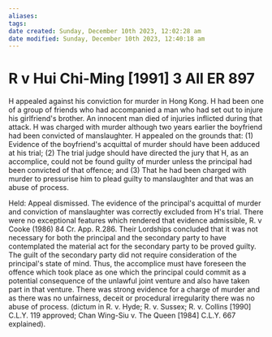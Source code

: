 ```yaml
---
aliases: 
tags: 
date created: Sunday, December 10th 2023, 12:02:28 am
date modified: Sunday, December 10th 2023, 12:40:18 am
---
```


# R v Hui Chi-Ming [1991] 3 All ER 897

H appealed against his conviction for murder in Hong Kong. H had been one of a group of friends who had accompanied a man who had set out to injure his girlfriend's brother. An innocent man died of injuries inflicted during that attack. H was charged with murder although two years earlier the boyfriend had been convicted of manslaughter. H appealed on the grounds that: (1) Evidence of the boyfriend's acquittal of murder should have been adduced at his trial; (2) The trial judge should have directed the jury that H, as an accomplice, could not be found guilty of murder unless the principal had been convicted of that offence; and (3) That he had been charged with murder to pressurise him to plead guilty to manslaughter and that was an abuse of process.

Held: Appeal dismissed. The evidence of the principal's acquittal of murder and conviction of manslaughter was correctly excluded from H's trial. There were no exceptional features which rendered that evidence admissible, R. v Cooke (1986) 84 Cr. App. R.286. Their Lordships concluded that it was not necessary for both the principal and the secondary party to have contemplated the material act for the secondary party to be proved guilty. The guilt of the secondary party did not require consideration of the principal's state of mind. Thus, the accomplice must have foreseen the offence which took place as one which the principal could commit as a potential consequence of the unlawful joint venture and also have taken part in that venture. There was strong evidence for a charge of murder and as there was no unfairness, deceit or procedural irregularity there was no abuse of process. (dictum in R. v. Hyde; R. v. Sussex; R. v. Collins [1990] C.L.Y. 119 approved; Chan Wing-Siu v. The Queen [1984] C.L.Y. 667 explained).
